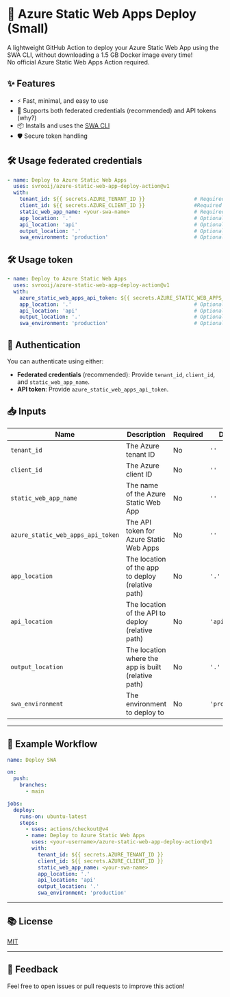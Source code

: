 # 🚀 Azure Static Web Apps Deploy (Small)

A lightweight GitHub Action to deploy your Azure Static Web App using the SWA CLI, without downloading a 1.5 GB Docker image every time!  
No official Azure Static Web Apps Action required.

## ✨ Features

- ⚡ Fast, minimal, and easy to use
- 🔑 Supports both federated credentials (recommended) and API tokens (why?)
- 📦 Installs and uses the [SWA CLI](https://github.com/Azure/static-web-apps-cli)
- 🛡️ Secure token handling

## 🛠️ Usage federated credentials

```yaml
- name: Deploy to Azure Static Web Apps
  uses: svrooij/azure-static-web-app-deploy-action@v1
  with:
    tenant_id: ${{ secrets.AZURE_TENANT_ID }}                # Required for federated credentials
    client_id: ${{ secrets.AZURE_CLIENT_ID }}                #Required for federated credentials
    static_web_app_name: <your-swa-name>                     # Required for federated credentials
    app_location: '.'                                        # Optional, default '.'
    api_location: 'api'                                      # Optional, default 'api'
    output_location: '.'                                     # Optional, default '.'
    swa_environment: 'production'                            # Optional, default 'production'
```

## 🛠️ Usage token

```yaml
- name: Deploy to Azure Static Web Apps
  uses: svrooij/azure-static-web-app-deploy-action@v1
  with:
    azure_static_web_apps_api_token: ${{ secrets.AZURE_STATIC_WEB_APPS_API_TOKEN }} # Required if not using federated credentials
    app_location: '.'                                        # Optional, default '.'
    api_location: 'api'                                      # Optional, default 'api'
    output_location: '.'                                     # Optional, default '.'
    swa_environment: 'production'                            # Optional, default 'production'
```

## 🔑 Authentication

You can authenticate using either:

- **Federated credentials** (recommended): Provide `tenant_id`, `client_id`, and `static_web_app_name`.
- **API token**: Provide `azure_static_web_apps_api_token`.

## 📥 Inputs

| Name                           | Description                                                      | Required | Default      |
|---------------------------------|------------------------------------------------------------------|----------|--------------|
| `tenant_id`                    | The Azure tenant ID                                              | No       | `''`         |
| `client_id`                    | The Azure client ID                                              | No       | `''`         |
| `static_web_app_name`          | The name of the Azure Static Web App                             | No       | `''`         |
| `azure_static_web_apps_api_token` | The API token for Azure Static Web Apps                        | No       | `''`         |
| `app_location`                 | The location of the app to deploy (relative path)                | No       | `'.'`        |
| `api_location`                 | The location of the API to deploy (relative path)                | No       | `'api'`      |
| `output_location`              | The location where the app is built (relative path)              | No       | `'.'`        |
| `swa_environment`              | The environment to deploy to                                     | No       | `'production'`|

---

## 📝 Example Workflow

```yaml
name: Deploy SWA

on:
  push:
    branches:
      - main

jobs:
  deploy:
    runs-on: ubuntu-latest
    steps:
      - uses: actions/checkout@v4
      - name: Deploy to Azure Static Web Apps
        uses: <your-username>/azure-static-web-app-deploy-action@v1
        with:
          tenant_id: ${{ secrets.AZURE_TENANT_ID }}
          client_id: ${{ secrets.AZURE_CLIENT_ID }}
          static_web_app_name: <your-swa-name>
          app_location: '.'
          api_location: 'api'
          output_location: '.'
          swa_environment: 'production'
```

---

## 📚 License

[MIT](LICENSE)

---

## 💬 Feedback

Feel free to open issues or pull requests to improve this action!
